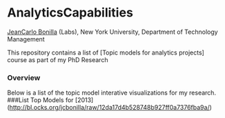 # AnalyticsCapabilities #

[JeanCarlo Bonilla](bb3379@nyu.edu) (Labs), New York University, Department of Technology Management  

This repository contains a list of [Topic models for analytics projects] course as part of my PhD Research


### Overview
Below is a list of the topic model interative visualizations for my research.
###List
Top Models for [2013] (http://bl.ocks.org/jcbonilla/raw/12da17d4b528748b927ff0a7376fba9a/) 
